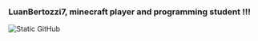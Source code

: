 <img align='right' src="https://github-readme-stats.vercel.app/api?username=LuanBertozzi7&show_icons=true&title_color=177f0e&text_color=177f0e&icon_color=783c00&bg_color=000000&cache_seconds=2300" alt="">

### LuanBertozzi7, minecraft player and programming student !!!

<img src="https://img.shields.io/static/v1?label=Overview&message=LuanBertozzi7&color=177f0e&style=for-the-badge&logo=GitHub" alt="Static GitHub">
